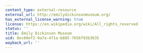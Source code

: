 ```yaml
---
content_type: external-resource
external_url: http://emilydickinsonmuseum.org/
has_external_license_warning: true
license: https://en.wikipedia.org/wiki/All_rights_reserved
status: ''
title: Emily Dickinson Museum
uid: 8ec60ef2-9a7a-471a-b885-7656f93b3635
wayback_url: ''
---
```

